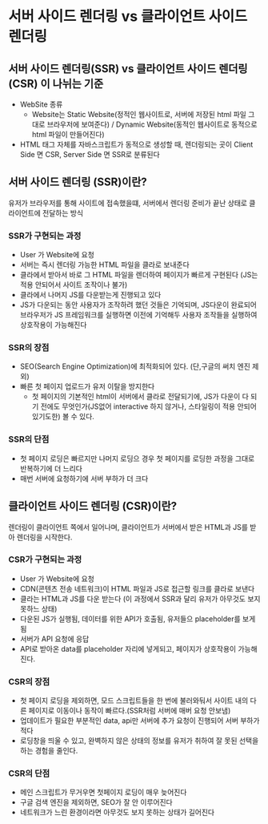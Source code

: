 # 서버 사이드 렌더링 vs 클라이언트 사이드 렌더링
## 서버 사이드 렌더링(SSR) vs 클라이언트 사이드 렌더링(CSR) 이 나뉘는 기준
- WebSite 종류
  - Website는 Static Website(정적인 웹사이트로, 서버에 저장된 html 파일 그대로 브라우저에 보여준다) / Dynamic Website(동적인 웹사이트로 동적으로 html 파일이 만들어진다)
- HTML 태그 자체를 자바스크립트가 동적으로 생성할 때, 렌더링되는 곳이 Client Side 면 CSR, Server Side 면 SSR로 분류된다

## 서버 사이드 렌더링 (SSR)이란?

유저가 브라우저를 통해 사이트에 접속했을떄, 서버에서 렌더링 준비가 끝난 상태로 클라이언트에 전달하는 방식

### SSR가 구현되는 과정
- User 가 Website에 요청
- 서버는 즉시 렌더링 가능한 HTML 파일을 클라로 보내준다
- 클라에서 받아서 바로 그 HTML 파일을 렌더하여 페이지가 빠르게 구현된다 (JS는 적용 안되어서 사이트 조작이나 불가)
- 클라에서 나머지 JS를 다운받는게 진행되고 있다
- JS가 다운되는 동안 사용자가 조작하려 했던 것들은 기억되며, JS다운이 완료되어 브라우저가 JS 프레임워크를 실행하면 이전에 기억해두 사용자 조작들을 실행하여 상호작용이 가능해진다

### SSR의 장점
- SEO(Search Engine Optimization)에 최적화되어 있다. (단,구글의 써치 엔진 제외)
- 빠른 첫 페이지 업로드가 유저 이탈을 방지한다
  - 첫 페이지의 기본적인 html이 서버에서 클라로 전달되기에, JS가 다운이 다 되기 전에도 무엇인가(JS없어 interactive 하지 않거나, 스타일링이 적용 안되어있기도한) 볼 수 있다.

### SSR의 단점
- 첫 페이지 로딩은 빠르지만 나머지 로딩으 경우 첫 페이지를 로딩한 과정을 그대로 반복하기에 더 느리다
- 매번 서버에 요청하기에 서버 부하가 더 크다

## 클라이언트 사이드 렌더링 (CSR)이란?
렌더링이 클라이언트 쪽에서 일어나며, 클라이언트가 서버에서 받은 HTML과 JS를 받아 렌더링을 시작한다.


### CSR가 구현되는 과정
- User 가 Website에 요청
- CDN(콘텐츠 전송 네트워크)이 HTML 파일과 JS로 접근할 링크를 클라로 보낸다
- 클라는 HTML과 JS를 다운 받는다 (이 과정에서 SSR과 달리 유저가 아무것도 보지 못하느 상태)
- 다운된 JS가 실행됨, 데이터를 위한 API가 호출됨, 유저들으 placeholder를 보게됨
- 서버가 API 요청에 응답
- API로 받아온 data를 placeholder 자리에 넣게되고, 페이지가 상호작용이 가능해진다.

### CSR의 장점
- 첫 페이지 로딩을 제외하면, 모드 스크립트들을 한 번에 불러와둬서 사이트 내의 다른 페이지로 이동이나 동작이 빠르다.(SSR처럼 서버에 매버 요청 안보냄)
- 업데이트가 필요한 부분적인 data, api만 서버에 추가 요청이 진행되어 서버 부하가 적다
- 로딩창을 띄울 수 있고, 완벽하지 않은 상태의 정보를 유저가 취하여 잘 못된 선택을 하는 경험을 줄인다.

### CSR의 단점
- 메인 스크립트가 무거우면 첫페이지 로딩이 매우 늦어진다
- 구글 검색 엔진을 제외하면, SEO가 잘 안 이루어진다
- 네트워크가 느린 환경이라면 아무것도 보지 못하는 상태가 길어진다


